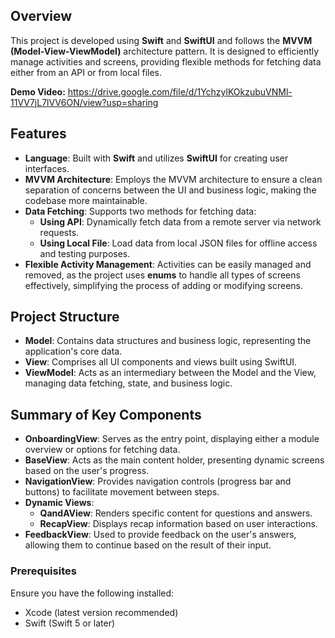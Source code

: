 ## Overview

This project is developed using **Swift** and **SwiftUI** and follows the **MVVM (Model-View-ViewModel)** architecture pattern. It is designed to efficiently manage activities and screens, providing flexible methods for fetching data either from an API or from local files.

**Demo Video:** 
https://drive.google.com/file/d/1YchzylKOkzubuVNMl-11VV7jL7lVV6ON/view?usp=sharing

## Features

- **Language**: Built with **Swift** and utilizes **SwiftUI** for creating user interfaces.
- **MVVM Architecture**: Employs the MVVM architecture to ensure a clean separation of concerns between the UI and business logic, making the codebase more maintainable.
- **Data Fetching**: Supports two methods for fetching data:
  - **Using API**: Dynamically fetch data from a remote server via network requests.
  - **Using Local File**: Load data from local JSON files for offline access and testing purposes.
- **Flexible Activity Management**: Activities can be easily managed and removed, as the project uses **enums** to handle all types of screens effectively, simplifying the process of adding or modifying screens.

## Project Structure

- **Model**: Contains data structures and business logic, representing the application's core data.
- **View**: Comprises all UI components and views built using SwiftUI.
- **ViewModel**: Acts as an intermediary between the Model and the View, managing data fetching, state, and business logic.

## Summary of Key Components

- **OnboardingView**: Serves as the entry point, displaying either a module overview or options for fetching data.
- **BaseView**: Acts as the main content holder, presenting dynamic screens based on the user's progress.
- **NavigationView**: Provides navigation controls (progress bar and buttons) to facilitate movement between steps.
- **Dynamic Views**:
  - **QandAView**: Renders specific content for questions and answers.
  - **RecapView**: Displays recap information based on user interactions.
- **FeedbackView**: Used to provide feedback on the user's answers, allowing them to continue based on the result of their input.


### Prerequisites

Ensure you have the following installed:

- Xcode (latest version recommended)
- Swift (Swift 5 or later)
